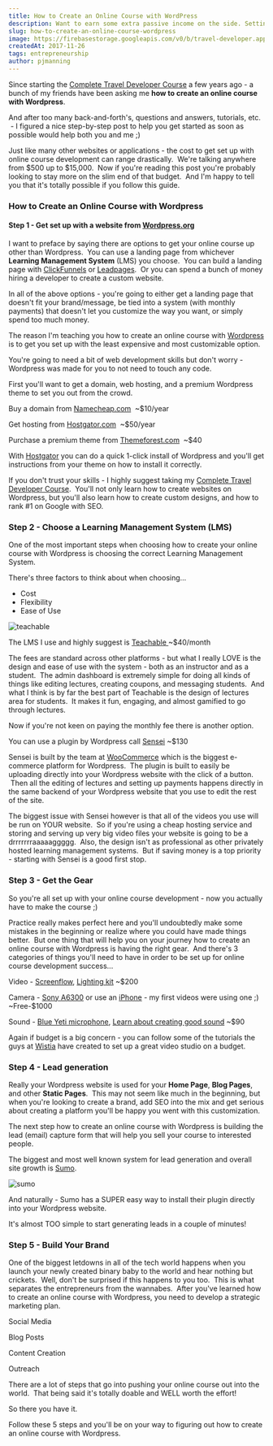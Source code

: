 ```yaml
---
title: How to Create an Online Course with WordPress
description: Want to earn some extra passive income on the side. Setting up an online course with Wordpress is much easier than you may think.
slug: how-to-create-an-online-course-wordpress
image: https://firebasestorage.googleapis.com/v0/b/travel-developer.appspot.com/o/posts%2Fhow-to-create-an-online-course-wordpress%2Fcreate-online-course-wordpress.jpg?alt=media&token=2e3e254a-b31e-489d-91b1-225fb5288508
createdAt: 2017-11-26
tags: entrepreneurship
author: pjmanning
---
```


Since starting the [Complete Travel Developer Course](https://www.traveldeveloper.com/) a few years ago - a bunch of my friends have been asking me **how to create an online course with Wordpress**.

And after too many back-and-forth's, questions and answers, tutorials, etc.  - I figured a nice step-by-step post to help you get started as soon as possible would help both you and me ;)

Just like many other websites or applications - the cost to get set up with online course development can range drastically.  We're talking anywhere from $500 up to $15,000.  Now if you're reading this post you're probably looking to stay more on the slim end of that budget.  And I'm happy to tell you that it's totally possible if you follow this guide.

### How to Create an Online Course with Wordpress

#### Step 1 - Get set up with a website from [Wordpress.org](https://wordpress.org/)

I want to preface by saying there are options to get your online course up other than Wordpress.  You can use a landing page from whichever **Learning Management System** (LMS) you choose.  You can build a landing page with [ClickFunnels](https://www.clickfunnels.com/) or [Leadpages](https://www.leadpages.net/).  Or you can spend a bunch of money hiring a developer to create a custom website.

In all of the above options - you're going to either get a landing page that doesn't fit your brand/message, be tied into a system (with monthly payments) that doesn't let you customize the way you want, or simply spend too much money.

The reason I'm teaching you how to create an online course with [Wordpress](https://wordpress.org/) is to get you set up with the least expensive and most customizable option.

You're going to need a bit of web development skills but don't worry - Wordpress was made for you to not need to touch any code.

First you'll want to get a domain, web hosting, and a premium Wordpress theme to set you out from the crowd.

Buy a domain from [Namecheap.com](https://www.namecheap.com/?aff=102768)  ~\$10/year

Get hosting from [Hostgator.com](https://www.hostgator.com/promo/hosting?irgwc=1&clickid=W-FypcX6WzjKQz8xO6wdyR8qUkmWxmSRo2Xb200&c3nid=297002&c3ch=Impact-Radius)  ~\$50/year

Purchase a premium theme from [Themeforest.com](https://themeforest.net/?ref=pmanning11)  ~\$40

With [Hostgator](https://www.hostgator.com/promo/hosting?irgwc=1&clickid=W-FypcX6WzjKQz8xO6wdyR8qUkmWxmSRo2Xb200&c3nid=297002&c3ch=Impact-Radius) you can do a quick 1-click install of Wordpress and you'll get instructions from your theme on how to install it correctly.

If you don't trust your skills - I highly suggest taking my [Complete Travel Developer Course](https://www.traveldeveloper.com/).  You'll not only learn how to create websites on Wordpress, but you'll also learn how to create custom designs, and how to rank #1 on Google with SEO.

### Step 2 - Choose a Learning Management System (LMS)

One of the most important steps when choosing how to create your online course with Wordpress is choosing the correct Learning Management System.

There's three factors to think about when choosing...

-   Cost
-   Flexibility
-   Ease of Use

![teachable](https://firebasestorage.googleapis.com/v0/b/travel-developer.appspot.com/o/posts%2Fhow-to-create-an-online-course-wordpress%2Fteachable.jpg?alt=media&token=2c21a0c6-6f10-4171-a68d-0ffdc0e216f3)

The LMS I use and highly suggest is [Teachable ](https://teachable.com/)~\$40/month

The fees are standard across other platforms - but what I really LOVE is the design and ease of use with the system - both as an instructor and as a student.  The admin dashboard is extremely simple for doing all kinds of things like editing lectures, creating coupons, and messaging students.  And what I think is by far the best part of Teachable is the design of lectures area for students.  It makes it fun, engaging, and almost gamified to go through lectures.

Now if you're not keen on paying the monthly fee there is another option.

You can use a plugin by Wordpress call [Sensei](https://woocommerce.com/products/sensei/) ~\$130

Sensei is built by the team at [WooCommerce](https://woocommerce.com/) which is the biggest e-commerce platform for Wordpress.  The plugin is built to easily be uploading directly into your Wordpress website with the click of a button.  Then all the editing of lectures and setting up payments happens directly in the same backend of your Wordpress website that you use to edit the rest of the site.

The biggest issue with Sensei however is that all of the videos you use will be run on YOUR website.  So if you're using a cheap hosting service and storing and serving up very big video files your website is going to be a drrrrrrraaaaaggggg.  Also, the design isn't as professional as other privately hosted learning management systems.  But if saving money is a top priority - starting with Sensei is a good first stop.

### Step 3 - Get the Gear

So you're all set up with your online course development - now you actually have to make the course ;)

Practice really makes perfect here and you'll undoubtedly make some mistakes in the beginning or realize where you could have made things better.  But one thing that will help you on your journey how to create an online course with Wordpress is having the right gear.  And there's 3 categories of things you'll need to have in order to be set up for online course development success...

Video - [Screenflow](https://www.telestream.net/screenflow/overview.htm), [Lighting kit](https://amzn.to/2zo0q9X) ~\$200

Camera - [Sony A6300](https://amzn.to/2znZd2p) or use an [iPhone](https://amzn.to/2iR3V2z) - my first videos were using one ;) ~Free-\$1000

Sound - [Blue Yeti microphone](https://amzn.to/2A7cEa7), [Learn about creating good sound](https://wistia.com/library/recording-audio-for-business-video) ~\$90

Again if budget is a big concern - you can follow some of the tutorials the guys at [Wistia](https://wistia.com/) have created to set up a great video studio on a budget.

### Step 4 - Lead generation

Really your Wordpress website is used for your **Home Page**, **Blog Pages**, and other **Static Pages**.  This may not seem like much in the beginning, but when you're looking to create a brand, add SEO into the mix and get serious about creating a platform you'll be happy you went with this customization.

The next step how to create an online course with Wordpress is building the lead (email) capture form that will help you sell your course to interested people.

The biggest and most well known system for lead generation and overall site growth is [Sumo](https://sumo.com/).

![sumo](https://firebasestorage.googleapis.com/v0/b/travel-developer.appspot.com/o/posts%2Fhow-to-create-an-online-course-wordpress%2Fsumo.jpg?alt=media&token=56c2eac3-a7dc-44d2-851c-b4b9666d436b)

And naturally - Sumo has a SUPER easy way to install their plugin directly into your Wordpress website.

It's almost TOO simple to start generating leads in a couple of minutes!

### Step 5 - Build Your Brand

One of the biggest letdowns in all of the tech world happens when you launch your newly created binary baby to the world and hear nothing but crickets.  Well, don't be surprised if this happens to you too.  This is what separates the entrepreneurs from the wannabes.  After you've learned how to create an online course with Wordpress, you need to develop a strategic marketing plan.

Social Media

Blog Posts

Content Creation

Outreach

There are a lot of steps that go into pushing your online course out into the world.  That being said it's totally doable and WELL worth the effort!

So there you have it.

Follow these 5 steps and you'll be on your way to figuring out how to create an online course with Wordpress.
